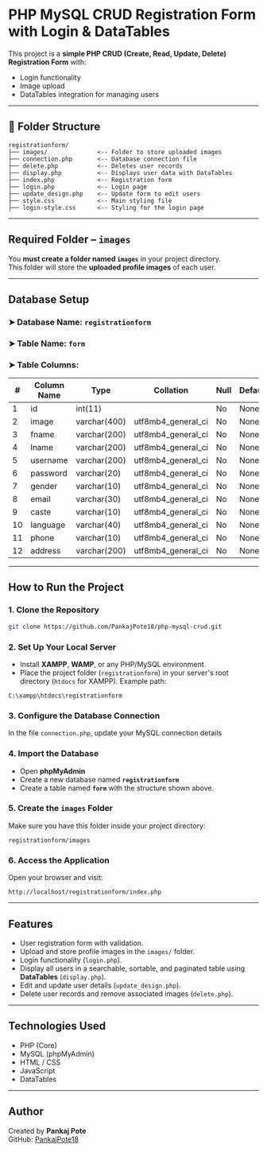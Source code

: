 # PHP MySQL CRUD Registration Form with Login & DataTables

This project is a **simple PHP CRUD (Create, Read, Update, Delete) Registration Form** with:
- Login functionality
- Image upload
- DataTables integration for managing users
---
## 📁 Folder Structure
```
registrationform/
├── images/              <-- Folder to store uploaded images
├── connection.php       <-- Database connection file
├── delete.php           <-- Deletes user records
├── display.php          <-- Displays user data with DataTables
├── index.php            <-- Registration form
├── login.php            <-- Login page
├── update_design.php    <-- Update form to edit users
├── style.css            <-- Main styling file
├── login-style.css      <-- Styling for the login page
```

---

##  Required Folder – `images`

You **must create a folder named `images`** in your project directory.  
This folder will store the **uploaded profile images** of each user.

---

##  Database Setup

### ➤ **Database Name:** `registrationform`  
### ➤ **Table Name:** `form`

### ➤ **Table Columns:**
| #  | Column Name | Type         | Collation           | Null | Default | Extra          |
|----|-------------|--------------|---------------------|------|---------|----------------|
| 1  | id          | int(11)      |                     | No   | None    | AUTO_INCREMENT |
| 2  | image       | varchar(400) | utf8mb4_general_ci  | No   | None    |                |
| 3  | fname       | varchar(200) | utf8mb4_general_ci  | No   | None    |                |
| 4  | lname       | varchar(200) | utf8mb4_general_ci  | No   | None    |                |
| 5  | username    | varchar(200) | utf8mb4_general_ci  | No   | None    |                |
| 6  | password    | varchar(20)  | utf8mb4_general_ci  | No   | None    |                |
| 7  | gender      | varchar(10)  | utf8mb4_general_ci  | No   | None    |                |
| 8  | email       | varchar(30)  | utf8mb4_general_ci  | No   | None    |                |
| 9  | caste       | varchar(10)  | utf8mb4_general_ci  | No   | None    |                |
| 10 | language    | varchar(40)  | utf8mb4_general_ci  | No   | None    |                |
| 11 | phone       | varchar(10)  | utf8mb4_general_ci  | No   | None    |                |
| 12 | address     | varchar(200) | utf8mb4_general_ci  | No   | None    |                |

---

##  How to Run the Project

### 1. Clone the Repository
```bash
git clone https://github.com/PankajPote18/php-mysql-crud.git
```

### 2. Set Up Your Local Server
- Install **XAMPP**, **WAMP**, or any PHP/MySQL environment.
- Place the project folder (`registrationform`) in your server's root directory (`htdocs` for XAMPP).
Example path:
```
C:\xampp\htdocs\registrationform
```

### 3. Configure the Database Connection
In the file `connection.php`, update your MySQL connection details

### 4. Import the Database
- Open **phpMyAdmin**
- Create a new database named **`registrationform`**
- Create a table named **`form`** with the structure shown above.

### 5. Create the `images` Folder
Make sure you have this folder inside your project directory:
```
registrationform/images
```

### 6. Access the Application
Open your browser and visit:
```
http://localhost/registrationform/index.php
```

---

##  Features
- User registration form with validation.
- Upload and store profile images in the `images/` folder.
- Login functionality (`login.php`).
- Display all users in a searchable, sortable, and paginated table using **DataTables** (`display.php`).
- Edit and update user details (`update_design.php`).
- Delete user records and remove associated images (`delete.php`).

---

##  Technologies Used
- PHP (Core)
- MySQL (phpMyAdmin)
- HTML / CSS
- JavaScript
- DataTables

---

##  Author
Created by **Pankaj Pote**  
GitHub: [PankajPote18](https://github.com/PankajPote18)

